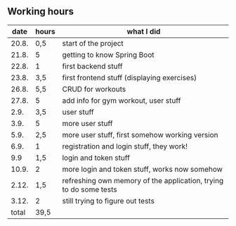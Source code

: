 ## Working hours

| date | hours | what I did |
|---|---|---|
| 20.8. | 0,5 | start of the project |
| 21.8. | 5 | getting to know Spring Boot |
| 22.8. | 1 | first backend stuff |
| 23.8. | 3,5 | first frontend stuff (displaying exercises) |
| 26.8. | 5,5 | CRUD for workouts |
| 27.8. | 5 | add info for gym workout, user stuff |
| 2.9. | 3,5 | user stuff |
| 3.9. | 5 |  more user stuff |
| 5.9. | 2,5 | more user stuff, first somehow working version |
| 6.9. | 1 | registration and login stuff, they work! |
| 9.9 | 1,5 | login and token stuff |
| 10.9. | 2 | more login and token stuff, works now somehow |
| 2.12. | 1,5 | refreshing own memory of the application, trying to do some tests |
| 3.12. | 2  | still trying to figure out tests |
| total | 39,5 |    |
